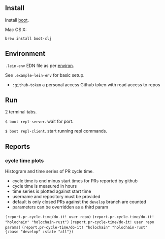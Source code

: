 ## Install

Install [boot](https://github.com/boot-clj/boot).

Mac OS X:

`brew install boot-clj`

## Environment

`.lein-env` EDN file as per [environ](https://github.com/weavejester/environ).

See `.example-lein-env` for basic setup.

- `:github-token` a personal access Github token with read access to repos

## Run

2 terminal tabs.

`$ boot repl-server`. wait for port.

`$ boot repl-client`. start running repl commands.

## Reports

### cycle time plots

Histogram and time series of PR cycle time.

- cycle time is end minus start times for PRs reported by github
- cycle time is measured in hours
- time series is plotted against start time
- username and repository must be provided
- default is only closed PRs against the `develop` branch are counted
- parameters can be overridden as a third param

`(report.pr-cycle-time/do-it! user repo)`
`(report.pr-cycle-time/do-it! "holochain" "holochain-rust")`
`(report.pr-cycle-time/do-it! user repo params)`
`(report.pr-cycle-time/do-it! "holochain" "holochain-rust" {:base "develop" :state "all"})`
